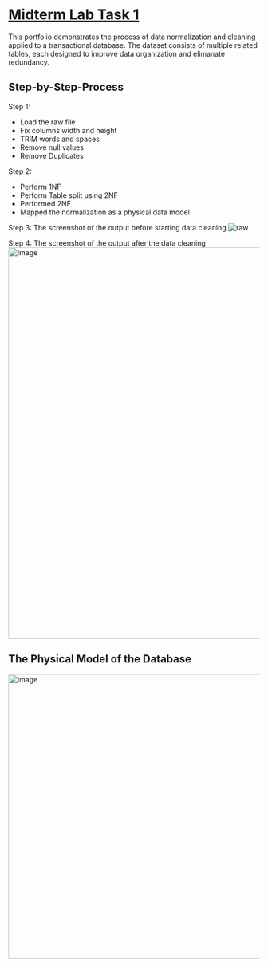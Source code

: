 # [Midterm Lab Task 1](https://github.com/user-attachments/files/19072538/labtask1.xlsx)
This portfolio demonstrates the process of data normalization and cleaning applied to a transactional database. The dataset consists of multiple 
related tables, each designed to improve data organization and elimanate redundancy.

## Step-by-Step-Process

Step 1:
- Load the raw file
- Fix columns width and height
- TRIM words and spaces
- Remove null values
- Remove Duplicates

Step 2:
- Perform 1NF
- Perform Table split using 2NF
- Performed 2NF
- Mapped the normalization as a physical data model

Step 3: The screenshot of the output before starting data cleaning
![raw](https://github.com/user-attachments/assets/e0375d56-cc93-4908-9492-90f4aa3642d7)

Step 4: The screenshot of the output after the data cleaning
<img width="785" alt="Image" src="https://github.com/user-attachments/assets/96c98ebb-0c9d-4e85-b057-451954e006bc" />

## The Physical Model of the Database
<img width="571" alt="Image" src="https://github.com/user-attachments/assets/ca6bea63-7364-424a-a4c8-84c0e505acaa" />


